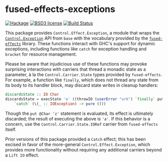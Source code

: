 # fused-effects-exceptions

[![Hackage](https://img.shields.io/hackage/v/fused-effects-exceptions.svg)](https://hackage.haskell.org/package/fused-effects-exceptions)
[![BSD3 license](https://img.shields.io/badge/license-BSD3-blue.svg)](LICENSE)
[![Build Status](https://action-badges.now.sh/fused-effects/fused-effects-exceptions)](https://github.com/fused-effects/fused-effects-exceptions/actions)

<!--
Setup, hidden from the rendered markdown.

```haskell
{-# LANGUAGE ScopedTypeVariables, TypeApplications #-}
module Main (module Main) where

import Control.Carrier.State.Strict
import Control.Effect.Exception

main :: IO ()
main = pure ()
```
-->


This package provides `Control.Effect.Exception`, a module that wraps the [`Control.Exception`](http://hackage.haskell.org/package/base/docs/Control-Exception.html) API from `base` with the vocabulary provided by the [`fused-effects`](http://hackage.haskell.org/package/fused-effects) library. These functions interact with GHC's support for dynamic exceptions, including functions like `catch` for exception handling and `bracket` for resource management.

Please be aware that injudicious use of these functions may provoke surprising interactions with carriers that thread a monadic state as a parameter, à la the `Control.Carrier.State` types provided by `fused-effects`. For example, a function like `finally`, which does not thread any state from its body to its handler block, may discard state writes in cleanup handlers:

```haskell
discardsState :: IO Char
discardsState = execState 'a' ((throwIO (userError "urk") `finally` put @Char 'z')
    `catch` (\(_ :: IOException) -> pure ()))
```

Though the `put @Char 'z'` statement is evaluated, its effect is ultimately discarded; the result of executing the above is `'a'`. If this behavior is a concern, use the `Control.Carrier.State.IORef` carrier from `fused-effects` itself.

Prior versions of this package provided a `Catch` effect; this has been excised in favor of the more-general `Control.Effect.Exception`, which provides more functionality without requiring any additional carriers beyond a `Lift IO` effect.
